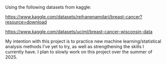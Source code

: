 Using the following datasets from kaggle:

https://www.kaggle.com/datasets/reihanenamdari/breast-cancer?resource=download

https://www.kaggle.com/datasets/uciml/breast-cancer-wisconsin-data


My intention with this project is to practice new machine learning/statistical analysis methods I've yet to try, as well as strengthening the skills I currently have. I plan to slowly work on this project over the summer of 2025.
